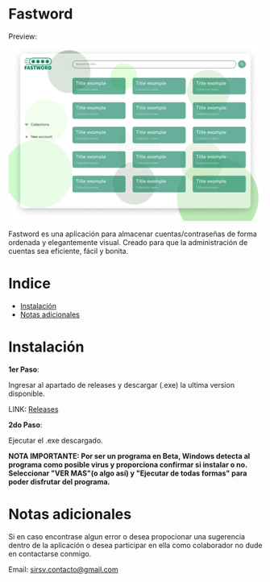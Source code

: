 # Fastword

Preview:
![](./dashboard-fastword.png)

Fastword es una aplicación para almacenar cuentas/contraseñas de forma ordenada y elegantemente visual. Creado para que la administración de cuentas sea eficiente, fácil y bonita.

# Indice

- [Instalación](#instlacióm)
- [Notas adicionales](#notas-adicionales)

# Instalación

**1er Paso**:

Ingresar al apartado de releases y descargar (.exe) la ultima version disponible.

LINK:
[Releases](https://github.com/SaidSuyv/fastword-releases/releases)

**2do Paso**:

Ejecutar el .exe descargado.

**NOTA IMPORTANTE: Por ser un programa en Beta, Windows detecta al programa como posible virus y proporciona confirmar si instalar o no. Seleccionar "VER MAS"(o algo así) y "Ejecutar de todas formas" para poder disfrutar del programa.**

# Notas adicionales

Si en caso encontrase algun error o desea propocionar una sugerencia dentro de la aplicación o desea participar en ella como colaborador no dude en contactarse conmigo.

Email: [sirsv.contacto@gmail.com](mailto:sirsv.contacto@gmail.com)
